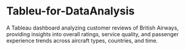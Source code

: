 # Tableu-for-DataAnalysis
A Tableau dashboard analyzing customer reviews of British Airways, providing insights into overall ratings, service quality, and passenger experience trends across aircraft types, countries, and time.
